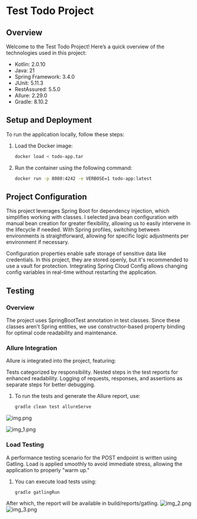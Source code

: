 # Test Todo Project

## Overview

Welcome to the Test Todo Project! Here’s a quick overview of the technologies used in this project:

- Kotlin: 2.0.10
- Java: 21
- Spring Framework: 3.4.0
- JUnit: 5.11.3
- RestAssured: 5.5.0
- Allure: 2.29.0
- Gradle: 8.10.2

## Setup and Deployment

To run the application locally, follow these steps:

1. Load the Docker image:
   ```bash
   docker load < todo-app.tar
2. Run the container using the following command:
   ```bash
   docker run -p 8080:4242 -e VERBOSE=1 todo-app:latest

## Project Configuration
This project leverages Spring Boot for dependency injection, which simplifies working with classes. I selected java bean configuration with manual bean creation for greater flexibility, allowing us to easily intervene in the lifecycle if needed. With Spring profiles, switching between environments is straightforward, allowing for specific logic adjustments per environment if necessary.

Configuration properties enable safe storage of sensitive data like credentials. In this project, they are stored openly, but it's recommended to use a vault for protection. Integrating Spring Cloud Config allows changing config variables in real-time without restarting the application.

## Testing
### Overview
The project uses SpringBootTest annotation in test classes. Since these classes aren't Spring entities, we use constructor-based property binding for optimal code readability and maintenance.

### Allure Integration
Allure is integrated into the project, featuring:

Tests categorized by responsibility.
Nested steps in the test reports for enhanced readability.
Logging of requests, responses, and assertions as separate steps for better debugging.

1. To run the tests and generate the Allure report, use:
   ```bash
   gradle clean test allureServe
![img.png](img.png)

![img_1.png](img_1.png)
### Load Testing
A performance testing scenario for the POST endpoint is written using Gatling. Load is applied smoothly to avoid immediate stress, allowing the application to properly "warm up."

1. You can execute load tests using:
   ```bash
   gradle gatlingRun
After which, the report will be available in build/reports/gatling.
![img_2.png](img_2.png)
![img_3.png](img_3.png)